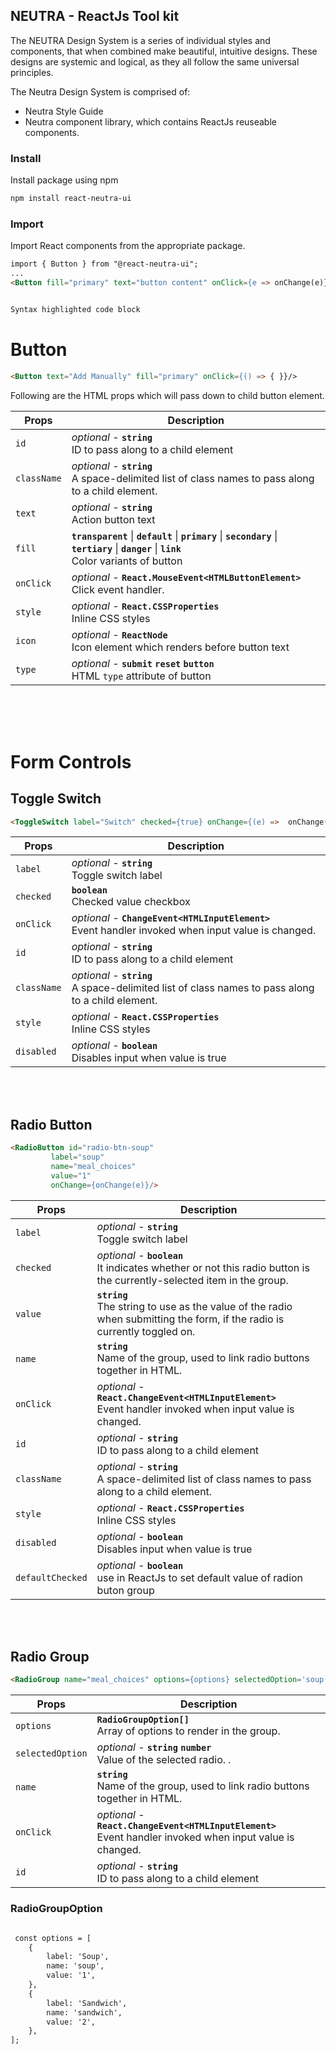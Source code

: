 ## NEUTRA - ReactJs Tool kit
The NEUTRA Design System is a series of individual styles and components, that when combined make beautiful, intuitive designs. These designs are systemic and logical, as they all follow the same universal principles.

The Neutra Design System is comprised of:
- Neutra Style Guide
- Neutra component library, which contains ReactJs reuseable components.

### Install
Install package using npm
```markdown
npm install react-neutra-ui
````

### Import
Import React components from the appropriate package.
```markdown
import { Button } from "@react-neutra-ui";
...
<Button fill="primary" text="button content" onClick={e => onChange(e)} />
 ```
```markdown

Syntax highlighted code block
 ````

# Button

```markdown
<Button text="Add Manually" fill="primary" onClick={() => { }}/>
 ```

Following are the HTML props which will pass down to child button element.

| Props | Description  |
|--|--|
| `id` | *optional* - **`string`** <br> ID to pass along to a child element |
| `className` | *optional* - **`string`** <br> A space-delimited list of class names to pass along to a child element. |
| `text` | *optional* - **`string`** <br> Action button text |
| `fill` | **`transparent`** \| **`default`** \| **`primary`** \| **`secondary`** \| **`tertiary`** \| **`danger`** \| **`link`** <br>  Color variants of button |
| `onClick` | *optional* - **`React.MouseEvent<HTMLButtonElement>`** <br> Click event handler.|
| `style` | *optional* - **`React.CSSProperties`** <br> Inline CSS styles |
| `icon` | *optional* - **`ReactNode`** <br> Icon element which renders before button text |
| `type` | *optional* -  **`submit`** **`reset`** **`button`** <br> HTML `type` attribute of button |

<br>
<br>
<br>

# Form Controls

## Toggle Switch

```markdown
<ToggleSwitch label="Switch" checked={true} onChange={(e) =>  onChange(e)}/>
 ```

| Props | Description  |
|--|--|
| `label` | *optional* - **`string`** <br> Toggle switch label |
| `checked` | **`boolean`** <br> Checked value checkbox  |
| `onClick` | *optional* - **`ChangeEvent<HTMLInputElement>`** <br> Event handler invoked when input value is changed.|
| `id` | *optional* - **`string`** <br> ID to pass along to a child element |
| `className` | *optional* - **`string`** <br> A space-delimited list of class names to pass along to a child element. |
| `style` | *optional* - **`React.CSSProperties`** <br> Inline CSS styles |
| `disabled` | *optional* - **`boolean`** <br> Disables input when value is true |

<br>
<br>

## Radio Button
```markdown
<RadioButton id="radio-btn-soup"
	     label="soup"
	     name="meal_choices"
	     value="1"
	     onChange={onChange(e)}/>
```

| Props | Description  |
|--|--|
| `label` | *optional* - **`string`** <br> Toggle switch label |
| `checked` | *optional* - **`boolean`** <br> It indicates whether or not this radio button is the currently-selected item in the group. |
| `value` | **`string`** <br> The string to use as the value of the radio when submitting the form, if the radio is currently toggled on. |
| `name` | **`string`** <br> Name of the group, used to link radio buttons together in HTML.  |
| `onClick` | *optional* - **`React.ChangeEvent<HTMLInputElement>`** <br> Event handler invoked when input value is changed.|
| `id` | *optional* - **`string`** <br> ID to pass along to a child element |
| `className` | *optional* - **`string`** <br> A space-delimited list of class names to pass along to a child element. |
| `style` | *optional* - **`React.CSSProperties`** <br> Inline CSS styles |
| `disabled` | *optional* - **`boolean`** <br> Disables input when value is true |
| `defaultChecked` | *optional* - **`boolean`** <br> use in ReactJs to set default value of radion buton group |

<br>
<br>

## Radio Group
```markdown
<RadioGroup name="meal_choices" options={options} selectedOption='soup' onChange={(e) => onRadioGroupChange(e)} />
```

| Props | Description  |
|--|--|
| `options` | **`RadioGroupOption[]`** <br> Array of options to render in the group. |
| `selectedOption` | *optional* - **`string`** **`number`** <br> Value of the selected radio. . |
| `name` | **`string`** <br> Name of the group, used to link radio buttons together in HTML.  |
| `onClick` | *optional* - **`React.ChangeEvent<HTMLInputElement>`** <br> Event handler invoked when input value is changed.|
| `id` | *optional* - **`string`** <br> ID to pass along to a child element |


### RadioGroupOption

```markdown

 const options = [
    {
        label: 'Soup',
        name: 'soup',
        value: '1',
    },
    {
        label: 'Sandwich',
        name: 'sandwich',
        value: '2',
    },
];

```

